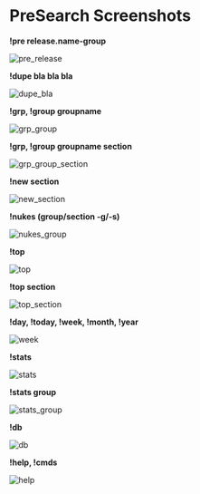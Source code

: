 # PreSearch Screenshots

**!pre release.name-group**

![pre_release](https://cloud.githubusercontent.com/assets/10480181/5781614/8bb8d90e-9db4-11e4-9462-ef5c48cad9e8.jpg)

**!dupe bla bla bla**

![dupe_bla](https://cloud.githubusercontent.com/assets/10480181/5786179/49059ec6-9de1-11e4-87e3-0bdf5da74b42.jpg)

**!grp, !group groupname**

![grp_group](https://cloud.githubusercontent.com/assets/10480181/5786200/7dbad24e-9de1-11e4-8ae7-abc896986607.jpg)

**!grp, !group groupname section**

![grp_group_section](https://cloud.githubusercontent.com/assets/10480181/5786206/97b2526c-9de1-11e4-9db2-74743c2baa4a.jpg)

**!new section**

![new_section](https://cloud.githubusercontent.com/assets/10480181/5786209/a4551cca-9de1-11e4-9686-f38a2c81dea0.jpg)

**!nukes (group/section -g/-s)**

![nukes_group](https://cloud.githubusercontent.com/assets/10480181/5786212/adc0ca52-9de1-11e4-871c-68782ff817e5.jpg)

**!top**

![top](https://cloud.githubusercontent.com/assets/10480181/5786216/bb7567fc-9de1-11e4-8180-9d65f15c4387.jpg)

**!top section**

![top_section](https://cloud.githubusercontent.com/assets/10480181/5786217/c3a47bfc-9de1-11e4-89e9-bd7a5e0e12fc.jpg)

**!day, !today, !week, !month, !year**

![week](https://cloud.githubusercontent.com/assets/10480181/5786223/cc3fe242-9de1-11e4-80b2-f3b04ef6c5f8.jpg)

**!stats**

![stats](https://cloud.githubusercontent.com/assets/10480181/5786227/d5d06516-9de1-11e4-9c32-3f15a2cc4f59.jpg)

**!stats group**

![stats_group](https://cloud.githubusercontent.com/assets/10480181/5786230/dff0439a-9de1-11e4-804d-4a00696c1b69.jpg)

**!db**

![db](https://cloud.githubusercontent.com/assets/10480181/5786232/e999fb98-9de1-11e4-8b63-97ca371a81f7.jpg)

**!help, !cmds**

![help](https://cloud.githubusercontent.com/assets/10480181/5786236/f3513b60-9de1-11e4-83f1-04e83b7e7063.jpg)
